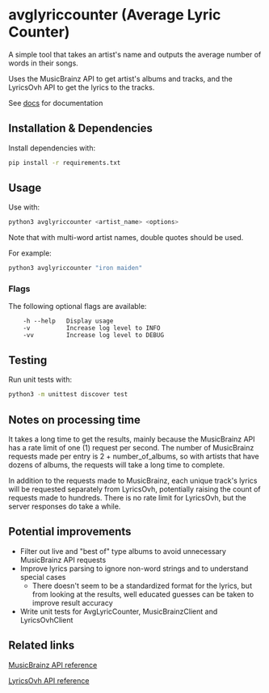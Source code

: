 # avglyriccounter (Average Lyric Counter)

A simple tool that takes an artist's name and outputs the average number of words in their songs.

Uses the MusicBrainz API to get artist's albums and tracks, and the LyricsOvh API to get the lyrics to the tracks.

See [docs](https://github.com/anttikyl/avglyriccounter/tree/main/docs) for documentation

## Installation & Dependencies

Install dependencies with:
```bash
pip install -r requirements.txt
```

## Usage
Use with:
```bash
python3 avglyriccounter <artist_name> <options>
```
Note that with multi-word artist names, double quotes should be used.

For example:
```bash
python3 avglyriccounter "iron maiden"
```

### Flags
The following optional flags are available:
```
    -h --help   Display usage
    -v          Increase log level to INFO
    -vv         Increase log level to DEBUG
```

## Testing
Run unit tests with:
```bash
python3 -m unittest discover test
```

## Notes on processing time
It takes a long time to get the results, mainly because the MusicBrainz API has a rate limit of one (1) request per second. The number of MusicBrainz requests made per entry is 2 + number_of_albums, so with artists that have dozens of albums, the requests will take a long time to complete.

In addition to the requests made to MusicBrainz, each unique track's lyrics will be requested separately from LyricsOvh, potentially raising the count of requests made to hundreds. There is no rate limit for LyricsOvh, but the server responses do take a while.

## Potential improvements
- Filter out live and "best of" type albums to avoid unnecessary MusicBrainz API requests
- Improve lyrics parsing to ignore non-word strings and to understand special cases
    - There doesn't seem to be a standardized format for the lyrics, but from looking at the results, well educated guesses can be taken to improve result accuracy
- Write unit tests for AvgLyricCounter, MusicBrainzClient and LyricsOvhClient

## Related links
[MusicBrainz API reference](https://musicbrainz.org/doc/MusicBrainz_API)

[LyricsOvh API reference](https://lyricsovh.docs.apiary.io/#reference)